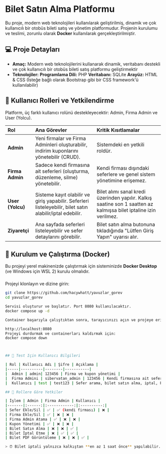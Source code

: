 # Bilet Satın Alma Platformu

Bu proje, modern web teknolojileri kullanılarak geliştirilmiş, dinamik ve çok kullanıcılı bir otobüs bileti satış ve yönetim platformudur. Projenin kurulumu ve teslimi, zorunlu olarak **Docker** kullanılarak gerçekleştirilmiştir.



## 💻 Proje Detayları

* **Amaç:** Modern web teknolojilerini kullanarak dinamik, veritabanı destekli ve çok kullanıcılı bir otobüs bileti satış platformu geliştirmektir
* **Teknolojiler:**
  **Programlama Dili:** PHP
  **Veritabanı:** SQLite
  **Arayüz:** HTML & CSS (İsteğe bağlı olarak Bootstrap gibi bir CSS framework'ü kullanılabilir)
  

## 🔑 Kullanıcı Rolleri ve Yetkilendirme

Platform, üç farklı kullanıcı rolünü destekleyecektir: Admin, Firma Admin ve User (Yolcu).

| Rol | Ana Görevler | Kritik Kısıtlamalar |
| :--- | :--- | :--- |
| **Admin** | Yeni firmalar ve Firma Adminleri oluşturabilir, indirim kuponlarını yönetebilir (CRUD). |Sistemdeki en yetkili roldür. |
| **Firma Admin** | Sadece kendi firmasına ait seferleri (oluşturma, düzenleme, silme) yönetebilir. | Kendi firması dışındaki seferlere ve genel sistem yönetimine erişemez. |
| **User (Yolcu)** |Sisteme kayıt olabilir ve giriş yapabilir. Seferleri listeleyebilir, bilet satın alabilir/iptal edebilir. | Bilet alımı sanal kredi üzerinden yapılır. Kalkış saatine son 1 saatten az kalmışsa bilet iptaline izin verilmez. |
| **Ziyaretçi** | Ana sayfada seferleri listeleyebilir ve sefer detaylarını görebilir. | Bilet satın alma butonuna tıkladığında "Lütfen Giriş Yapın" uyarısı alır. |

## 🚀 Kurulum ve Çalıştırma (Docker)

Bu projeyi yerel makinenizde çalıştırmak için sisteminizde **Docker Desktop** (ve Windows için WSL 2) kurulu olmalıdır.

### 

Projeyi klonlayın ve dizine girin:

```bash
git clone https://github.com/hacywhatt/yavuzlar_gorev
cd yavuzlar_gorev

Servisi oluşturur ve başlatır. Port 8080 kullanılacaktır.
docker compose up -d

Container başarıyla çalıştıktan sonra, tarayıcınızı açın ve projeye erişin:

http://localhost:8080
Projeyi durdurmak ve containerları kaldırmak için:
docker compose down



## 🔑 Test Için Kullanıcı Bilgileri

| Rol | Kullanıcı Adı | Şifre | Açıklama |
|-----|----------|--------|-----------|
|  Admin | admin| 123456 | Firma ve kupon yönetimi |
|  Firma Admini | sibervatan_admin | 123456 | Kendi firmasına ait sefer CRUD + satış/iptal |
|  Kullanıcı | test | test123 | Sefer arama, bilet satın alma, iptal, PDF indir |

## 💼 Rollere Göre Yetkiler

| İşlem | Admin | Firma Admin | Kullanıcı |
|-------|:------:|:------------:|:----------:|
| Sefer Ekle/Sil | ✅ | ✅ (kendi firması) | ❌ |
| Firma Ekle/Sil | ✅ | ❌ | ❌ |
| Firma Admin Atama | ✅ | ❌ | ❌ |
| Kupon Yönetimi | ✅ | ❌ | ❌ |
| Bilet Satın Alma | ❌ | ❌ | ✅ |
| Bilet İptal Etme | ❌ | ✅ | ✅ |
| Bilet PDF Görüntüleme | ❌ | ❌ | ✅ |

> ⏰ Bilet iptali yalnızca kalkıştan **en az 1 saat önce** yapılabilir.

